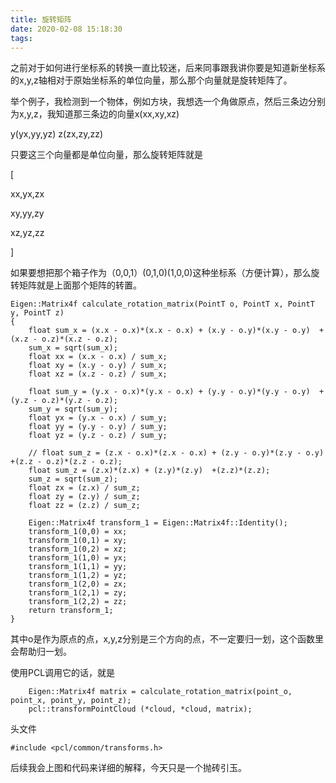 ```yaml
---
title: 旋转矩阵
date: 2020-02-08 15:18:30
tags:
---
```

之前对于如何进行坐标系的转换一直比较迷，后来同事跟我讲你要是知道新坐标系的x,y,z轴相对于原始坐标系的单位向量，那么那个向量就是旋转矩阵了。

举个例子，我检测到一个物体，例如方块，我想选一个角做原点，然后三条边分别为x,y,z，我知道那三条边的向量x(xx,xy,xz)

y(yx,yy,yz) z(zx,zy,zz)

只要这三个向量都是单位向量，那么旋转矩阵就是

[

xx,yx,zx

xy,yy,zy

xz,yz,zz

]

如果要想把那个箱子作为（0,0,1）(0,1,0)(1,0,0)这种坐标系（方便计算），那么旋转矩阵就是上面那个矩阵的转置。

    
    
    Eigen::Matrix4f calculate_rotation_matrix(PointT o, PointT x, PointT y, PointT z)
    {
        float sum_x = (x.x - o.x)*(x.x - o.x) + (x.y - o.y)*(x.y - o.y)  +(x.z - o.z)*(x.z - o.z);
        sum_x = sqrt(sum_x);
        float xx = (x.x - o.x) / sum_x;
        float xy = (x.y - o.y) / sum_x;
        float xz = (x.z - o.z) / sum_x;
    
        float sum_y = (y.x - o.x)*(y.x - o.x) + (y.y - o.y)*(y.y - o.y)  +(y.z - o.z)*(y.z - o.z);
        sum_y = sqrt(sum_y);
        float yx = (y.x - o.x) / sum_y;
        float yy = (y.y - o.y) / sum_y;
        float yz = (y.z - o.z) / sum_y;
    
        // float sum_z = (z.x - o.x)*(z.x - o.x) + (z.y - o.y)*(z.y - o.y)  +(z.z - o.z)*(z.z - o.z);
        float sum_z = (z.x)*(z.x) + (z.y)*(z.y)  +(z.z)*(z.z);
        sum_z = sqrt(sum_z);
        float zx = (z.x) / sum_z;
        float zy = (z.y) / sum_z;
        float zz = (z.z) / sum_z;
    
        Eigen::Matrix4f transform_1 = Eigen::Matrix4f::Identity();
        transform_1(0,0) = xx;
        transform_1(0,1) = xy;
        transform_1(0,2) = xz;
        transform_1(1,0) = yx;
        transform_1(1,1) = yy;
        transform_1(1,2) = yz;
        transform_1(2,0) = zx;
        transform_1(2,1) = zy;
        transform_1(2,2) = zz;
        return transform_1;
    }

其中o是作为原点的点，x,y,z分别是三个方向的点，不一定要归一划，这个函数里会帮助归一划。

使用PCL调用它的话，就是

    
    
        Eigen::Matrix4f matrix = calculate_rotation_matrix(point_o, point_x, point_y, point_z);
        pcl::transformPointCloud (*cloud, *cloud, matrix);

头文件

    
    
    #include <pcl/common/transforms.h>

  

后续我会上图和代码来详细的解释，今天只是一个抛砖引玉。

